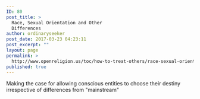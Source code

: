 ```yaml
---
ID: 80
post_title: >
  Race, Sexual Orientation and Other
  Differences
author: ordinaryseeker
post_date: 2017-03-23 04:23:11
post_excerpt: ""
layout: page
permalink: >
  http://www.openreligion.us/toc/how-to-treat-others/race-sexual-orientation-and-other-differences/
published: true
---
```

Making the case for allowing conscious entities to choose their destiny irrespective of differences from "mainstream"